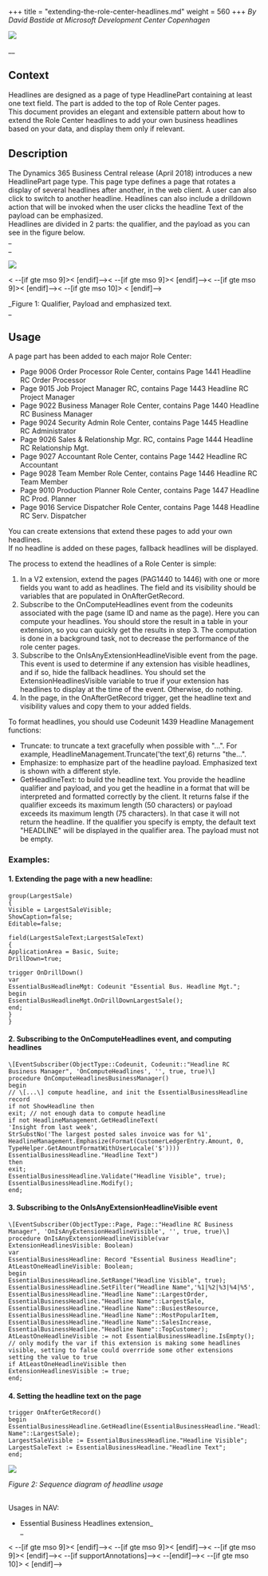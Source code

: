 +++
title = "extending-the-role-center-headlines.md"
weight = 560
+++
_By David Bastide at Microsoft Development Center Copenhagen_

_[![ ][image0]][anchor0]_

__

## Context

  
Headlines are designed as a page of type HeadlinePart containing at least one text field. The part is added to the top of Role Center pages.   
This document provides an elegant and extensible pattern about how to extend the Role Center headlines to add your own business headlines based on your data, and display them only if relevant.

## Description

  
The Dynamics 365 Business Central release (April 2018) introduces a new HeadlinePart page type. This page type defines a page that rotates a display of several headlines after another, in the web client. A user can also click to switch to another headline. Headlines can also include a drilldown action that will be invoked when the user clicks the headline Text of the payload can be emphasized.  
Headlines are divided in 2 parts: the qualifier, and the payload as you can see in the figure below.  
_  
_

[![ ][image1]][anchor1]

< --\[if gte mso 9\]\>< \[endif\]--\>< --\[if gte mso 9\]\>< \[endif\]--\>< --\[if gte mso 9\]\>< \[endif\]--\>< --\[if gte mso 10\]\>
< \[endif\]--\>

_Figure 1: Qualifier, Payload and emphasized text.  
_

## Usage  

A page part has been added to each major Role Center:

* Page 9006 Order Processor Role Center, contains Page 1441 Headline RC Order Processor
* Page 9015 Job Project Manager RC, contains Page 1443 Headline RC Project Manager
* Page 9022 Business Manager Role Center, contains Page 1440 Headline RC Business Manager
* Page 9024 Security Admin Role Center, contains Page 1445 Headline RC Administrator
* Page 9026 Sales & Relationship Mgr. RC, contains Page 1444 Headline RC Relationship Mgt.
* Page 9027 Accountant Role Center, contains Page 1442 Headline RC Accountant
* Page 9028 Team Member Role Center, contains Page 1446 Headline RC Team Member
* Page 9010 Production Planner Role Center, contains Page 1447 Headline RC Prod. Planner
* Page 9016 Service Dispatcher Role Center, contains Page 1448 Headline RC Serv. Dispatcher

You can create extensions that extend these pages to add your own headlines.  
If no headline is added on these pages, fallback headlines will be displayed.  
  
The process to extend the headlines of a Role Center is simple:

1. In a V2 extension, extend the pages (PAG1440 to 1446) with one or more fields you want to add as headlines. The field and its visibility should be variables that are populated in OnAfterGetRecord.
2. Subscribe to the OnComputeHeadlines event from the codeunits associated with the page (same ID and name as the page). Here you can compute your headlines. You should store the result in a table in your extension, so you can quickly get the results in step 3\. The computation is done in a background task, not to decrease the performance of the role center pages. 
3. Subscribe to the OnIsAnyExtensionHeadlineVisible event from the page. This event is used to determine if any extension has visible headlines, and if so, hide the fallback headlines. You should set the ExtensionHeadlinesVisible variable to true if your extension has headlines to display at the time of the event. Otherwise, do nothing.
4. In the page, in the OnAfterGetRecord trigger, get the headline text and visibility values and copy them to your added fields.  

To format headlines, you should use Codeunit 1439 Headline Management functions:

* Truncate: to truncate a text gracefully when possible with "...". For example, HeadlineManagement.Truncate('the text',6) returns "the...".
* Emphasize: to emphasize part of the headline payload. Emphasized text is shown with a different style.
* GetHeadlineText: to build the headline text. You provide the headline qualifier and payload, and you get the headline in a format that will be interpreted and formatted correctly by the client. It returns false if the qualifier exceeds its maximum length (50 characters) or payload exceeds its maximum length (75 characters). In that case it will not return the headline. If the qualifier you specify is empty, the default text "HEADLINE" will be displayed in the qualifier area. The payload must not be empty.

### Examples:

#### 1\. Extending the page with a new headline:

    group(LargestSale)  
    {
    Visible = LargestSaleVisible;
    ShowCaption=false;
    Editable=false;
      
    field(LargestSaleText;LargestSaleText)
    {
    ApplicationArea = Basic, Suite;
    DrillDown=true;
      
    trigger OnDrillDown()
    var
    EssentialBusHeadlineMgt: Codeunit "Essential Bus. Headline Mgt.";
    begin
    EssentialBusHeadlineMgt.OnDrillDownLargestSale();
    end;
    }
    }  
    

#### 

#### 2\. Subscribing to the OnComputeHeadlines event, and computing headlines  

    \[EventSubscriber(ObjectType::Codeunit, Codeunit::"Headline RC Business Manager", 'OnComputeHeadlines', '', true, true)\]
    procedure OnComputeHeadlinesBusinessManager()
    begin
    // \[...\] compute headline, and init the EssentialBusinessHeadline record
    if not ShowHeadline then
    exit; // not enough data to compute headline
    if not HeadlineManagement.GetHeadlineText(
    'Insight from last week',
    StrSubstNo('The largest posted sales invoice was for %1',
    HeadlineManagement.Emphasize(Format(CustomerLedgerEntry.Amount, 0, TypeHelper.GetAmountFormatWithUserLocale('$'))))
    EssentialBusinessHeadline."Headline Text")
    then
    exit;
    EssentialBusinessHeadline.Validate("Headline Visible", true);
    EssentialBusinessHeadline.Modify();
    end;  
    

#### 

#### 3\. Subscribing to the OnIsAnyExtensionHeadlineVisible event 

    \[EventSubscriber(ObjectType::Page, Page::"Headline RC Business Manager", 'OnIsAnyExtensionHeadlineVisible', '', true, true)\]
    procedure OnIsAnyExtensionHeadlineVisible(var ExtensionHeadlinesVisible: Boolean)
    var
    EssentialBusinessHeadline: Record "Essential Business Headline";
    AtLeastOneHeadlineVisible: Boolean;
    begin
    EssentialBusinessHeadline.SetRange("Headline Visible", true);
    EssentialBusinessHeadline.SetFilter("Headline Name",'%1|%2|%3|%4|%5',
    EssentialBusinessHeadline."Headline Name"::LargestOrder,
    EssentialBusinessHeadline."Headline Name"::LargestSale,
    EssentialBusinessHeadline."Headline Name"::BusiestResource,
    EssentialBusinessHeadline."Headline Name"::MostPopularItem,
    EssentialBusinessHeadline."Headline Name"::SalesIncrease,
    EssentialBusinessHeadline."Headline Name"::TopCustomer);
    AtLeastOneHeadlineVisible := not EssentialBusinessHeadline.IsEmpty();
    // only modify the var if this extension is making some headlines visible, setting to false could overrride some other extensions setting the value to true
    if AtLeastOneHeadlineVisible then
    ExtensionHeadlinesVisible := true;
    end;

#### 

#### 4\. Setting the headline text on the page 

    trigger OnAfterGetRecord()
    begin
    EssentialBusinessHeadline.GetHeadline(EssentialBusinessHeadline."Headline Name"::LargestSale);
    LargestSaleVisible := EssentialBusinessHeadline."Headline Visible";
    LargestSaleText := EssentialBusinessHeadline."Headline Text";
    end;

  
  
  
[![ ][image2]][anchor2]

_Figure 2: Sequence diagram of headline usage_

##   
Usages in NAV:

* Essential Business Headlines extension_  
_

< --\[if gte mso 9\]\>< \[endif\]--\>< --\[if gte mso 9\]\>< \[endif\]--\>< --\[if gte mso 9\]\>< \[endif\]--\>< --\[if supportAnnotations\]--\>< --\[endif\]--\>< --\[if gte mso 10\]\>
< \[endif\]--\>



[anchor0]: 3733.logo.png
[anchor1]: Headline.png
[anchor2]: 0724.Headline-sequence-diagram-v2.png


[image0]: 3733.logo.png
[image1]: Headline.png
[image2]: 0724.Headline-sequence-diagram-v2.png
